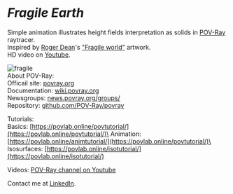 # *Fragile Earth*

Simple animation illustrates height fields interpretation as solids in [POV-Ray](http://www.povray.org/) raytracer.\
Inspired by [Roger Dean](https://www.rogerdean.com/)'s ["Fragile world"](https://www.rogerdean.com/product/fragile-world-red/) artwork.\
HD video on [Youtube](https://www.youtube.com/watch?v=4BEon-n-KTg).

![fragile](https://user-images.githubusercontent.com/6688301/219788064-df9576b6-0215-4b5c-8cee-dec8cfde9105.png)\
About POV-Ray:\
Officail site: [povray.org](http://www.povray.org)\
Documentation: [wiki.povray.org](https://wiki.povray.org/content/Documentation:Contents)\
Newsgroups: [news.povray.org/groups/](https://news.povray.org/groups/)\
Repository: [github.com/POV-Ray/povray](https://github.com/POV-Ray/povray)

Tutorials:\
Basics: [https://povlab.online/povtutorial/](https://povlab.online/povtutorial/)\
Animation: [https://povlab.online/animtutorial/](https://povlab.online/povtutorial/)\
Isosurfaces: [https://povlab.online/isotutorial/](https://povlab.online/isotutorial/)

Videos: [POV-Ray channel on Youtube](https://www.youtube.com/playlist?list=PL_L-Rlt-OWoJm6HN9t-hxXRk-b6SONXbJ)

Contact me at [LinkedIn](https://www.linkedin.com/in/sergey-yanenko-57b21a96/).
